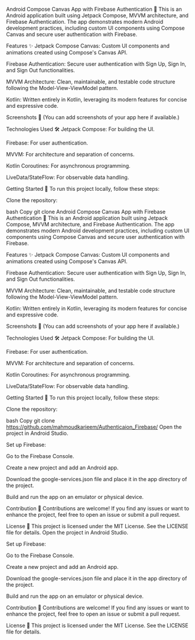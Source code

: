 Android Compose Canvas App with Firebase Authentication 🚀
This is an Android application built using Jetpack Compose, MVVM architecture, and Firebase Authentication. The app demonstrates modern Android development practices, including custom UI components using Compose Canvas and secure user authentication with Firebase.

Features ✨
Jetpack Compose Canvas: Custom UI components and animations created using Compose's Canvas API.

Firebase Authentication: Secure user authentication with Sign Up, Sign In, and Sign Out functionalities.

MVVM Architecture: Clean, maintainable, and testable code structure following the Model-View-ViewModel pattern.

Kotlin: Written entirely in Kotlin, leveraging its modern features for concise and expressive code.

Screenshots 📱
(You can add screenshots of your app here if available.)

Technologies Used 🛠️
Jetpack Compose: For building the UI.

Firebase: For user authentication.

MVVM: For architecture and separation of concerns.

Kotlin Coroutines: For asynchronous programming.

LiveData/StateFlow: For observable data handling.

Getting Started 🚀
To run this project locally, follow these steps:

Clone the repository:

bash
Copy
git clone Android Compose Canvas App with Firebase Authentication 🚀
This is an Android application built using Jetpack Compose, MVVM architecture, and Firebase Authentication. The app demonstrates modern Android development practices, including custom UI components using Compose Canvas and secure user authentication with Firebase.

Features ✨
Jetpack Compose Canvas: Custom UI components and animations created using Compose's Canvas API.

Firebase Authentication: Secure user authentication with Sign Up, Sign In, and Sign Out functionalities.

MVVM Architecture: Clean, maintainable, and testable code structure following the Model-View-ViewModel pattern.

Kotlin: Written entirely in Kotlin, leveraging its modern features for concise and expressive code.

Screenshots 📱
(You can add screenshots of your app here if available.)

Technologies Used 🛠️
Jetpack Compose: For building the UI.

Firebase: For user authentication.

MVVM: For architecture and separation of concerns.

Kotlin Coroutines: For asynchronous programming.

LiveData/StateFlow: For observable data handling.

Getting Started 🚀
To run this project locally, follow these steps:

Clone the repository:

bash
Copy
git clone https://github.com/mahmoudkarieem/Authenticaion_Firebase/
Open the project in Android Studio.

Set up Firebase:

Go to the Firebase Console.

Create a new project and add an Android app.

Download the google-services.json file and place it in the app directory of the project.

Build and run the app on an emulator or physical device.

Contribution 🤝
Contributions are welcome! If you find any issues or want to enhance the project, feel free to open an issue or submit a pull request.

License 📄
This project is licensed under the MIT License. See the LICENSE file for details.
Open the project in Android Studio.

Set up Firebase:

Go to the Firebase Console.

Create a new project and add an Android app.

Download the google-services.json file and place it in the app directory of the project.

Build and run the app on an emulator or physical device.

Contribution 🤝
Contributions are welcome! If you find any issues or want to enhance the project, feel free to open an issue or submit a pull request.

License 📄
This project is licensed under the MIT License. See the LICENSE file for details.
